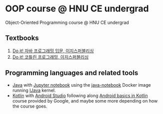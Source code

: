 # OOP course @ HNU CE undergrad
Object-Oriented Programming course @ HNU CE undergrad

## Textbooks
1. [Do it! 자바 프로그래밍 입문, 이지스퍼블리싱](http://www.easyspub.co.kr/20_Menu/BookView/267)
1. [Do it! 코틀린 프로그래밍, 이지스퍼블리싱](http://www.easyspub.co.kr/20_Menu/BookView/312)

## Programming languages and related tools
 * [Java](https://www.oracle.com/kr/java/)
   with [Jupyter notebook](https://jupyter.org/)
   using the [java-notebook](https://github.com/jbindinga/java-notebook) Docker image
   running [IJava](https://github.com/SpencerPark/IJava) kernel.
 * [Kotlin](https://kotlinlang.org/)
   with [Android Studio](https://developer.android.com/studio)
   following along
   [Android basics in Kotlin](https://developer.android.com/courses/topics/android-basics-kotlin)
   course provided by Google, and maybe some more depending on how the course goes.
